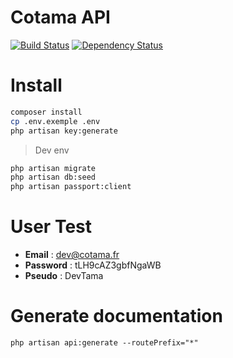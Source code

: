 # Cotama API 
[![Build Status](https://travis-ci.com/Ealenn/Cotama-API.svg?token=pzmEyFi3sozv2AJWbeuN&branch=master)](https://travis-ci.com/Ealenn/Cotama-API) [![Dependency Status](https://www.versioneye.com/user/projects/59ddd48d0fb24f20fe62e78e/badge.svg?style=flat-square)](https://www.versioneye.com/user/projects/59ddd48d0fb24f20fe62e78e) 

# Install 
```sh
composer install
cp .env.exemple .env
php artisan key:generate
```

> Dev env
```sh
php artisan migrate
php artisan db:seed
php artisan passport:client
```

# User Test
- **Email** : dev@cotama.fr
- **Password** : tLH9cAZ3gbfNgaWB
- **Pseudo** : DevTama

# Generate documentation 
```
php artisan api:generate --routePrefix="*"
```